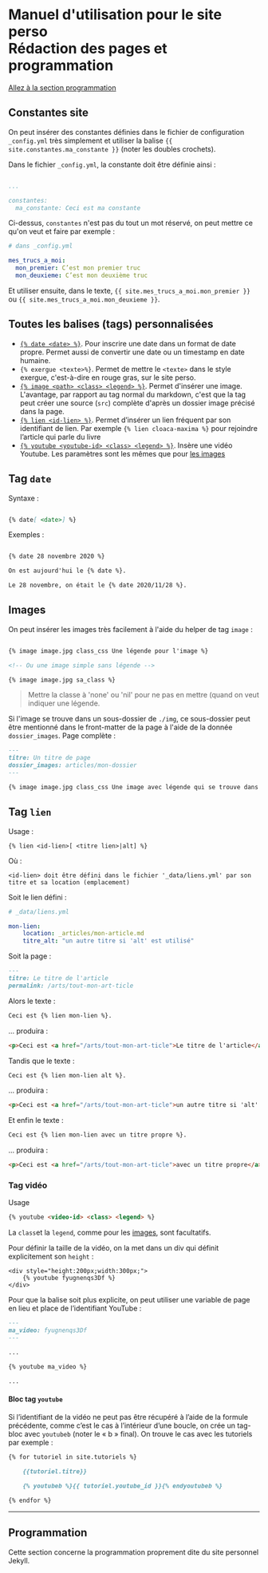 # Manuel d'utilisation pour le site perso<br>Rédaction des pages et programmation



[Allez à la section programmation](#programmation)



## Constantes site

On peut insérer des constantes définies dans le fichier de configuration `_config.yml` très simplement et utiliser la balise `{{ site.constantes.ma_constante }}` (noter les doubles crochets).

Dans le fichier `_config.yml`, la constante doit être définie ainsi :

~~~yaml

...

constantes:
  ma_constante: Ceci est ma constante

~~~

Ci-dessus, `constantes` n'est pas du tout un mot réservé, on peut mettre ce qu'on veut et faire par exemple :

~~~yaml
# dans _config.yml

mes_trucs_a_moi:
  mon_premier: C’est mon premier truc
  mon_deuxieme: C’est mon deuxième truc

~~~

Et utiliser ensuite, dans le texte, `{{ site.mes_trucs_a_moi.mon_premier }}` ou  `{{ site.mes_trucs_a_moi.mon_deuxieme }}`.

## Toutes les balises (tags) personnalisées

* [`{% date <date> %}`](#tag_date). Pour inscrire une date dans un format de date propre. Permet aussi de convertir une date ou un timestamp en date humaine.
* `{% exergue <texte>%}`. Permet de mettre le `<texte>` dans le style exergue, c'est-à-dire en rouge gras, sur le site perso.
* [`{% image <path> <class> <legend> %}`](#tag_image). Permet d'insérer une image. L'avantage, par rapport au tag normal du markdown, c'est que la tag peut créer une source (`src`) complète d'après un dossier image précisé dans la page.
* [`{% lien <id-lien> %}`](#lien_tag). Permet d’insérer un lien fréquent par son identifiant de lien. Par exemple `{% lien cloaca-maxima %}` pour rejoindre l’article qui parle du livre
* [`{% youtube <youtube-id> <class> <legend> %}`](#video_tag). Insère une vidéo Youtube. Les paramètres sont les mêmes que pour [les images](#tag_image)

<a id="tag_date"></a>

## Tag `date`

Syntaxe :

~~~markdown

{% date[ <date>] %}

~~~

Exemples :

~~~markdown

{% date 28 novembre 2020 %}

On est aujourd'hui le {% date %}.

Le 28 novembre, on était le {% date 2020/11/28 %}.
~~~

<a id="tag_image"></a>

## Images

On peut insérer les images très facilement à l'aide du helper de tag `image` :

~~~markdown

{% image image.jpg class_css Une légende pour l'image %}

<!-- Ou une image simple sans légende -->

{% image image.jpg sa_class %}

~~~

> Mettre la classe à 'none' ou 'nil' pour ne pas en mettre (quand on veut indiquer une légende.

Si l'image se trouve dans un sous-dossier de `./img`, ce sous-dossier peut être mentionné dans le front-matter de la page à l'aide de la donnée `dossier_images`. Page complète :

~~~markdown
---
titre: Un titre de page
dossier_images: articles/mon-dossier
---

{% image image.jpg class_css Une image avec légende qui se trouve dans le dossier ./img/articles/mon-dossier/ %}

~~~



<a id="lien_tag"></a>

## Tag `lien`

Usage :

~~~
{% lien <id-lien>[ <titre lien>|alt] %}
~~~

Où :

~~~
<id-lien> doit être défini dans le fichier '_data/liens.yml' par son titre et sa location (emplacement)
~~~

Soit le lien défini :

~~~YAML
# _data/liens.yml

mon-lien:
	location: _articles/mon-article.md
	titre_alt: "un autre titre si 'alt' est utilisé"
~~~

Soit la page :

~~~markdown
---
titre: Le titre de l'article
permalink: /arts/tout-mon-art-ticle
~~~

Alors le texte :

~~~markdown
Ceci est {% lien mon-lien %}.
~~~

… produira :

~~~html
<p>Ceci est <a href="/arts/tout-mon-art-ticle">Le titre de l'article</a>.</p>
~~~

Tandis que le texte :

~~~markdown
Ceci est {% lien mon-lien alt %}.
~~~

… produira :

~~~html
<p>Ceci est <a href="/arts/tout-mon-art-ticle">un autre titre si 'alt' est utilisé</a>.</p>
~~~

Et enfin le texte :

~~~markdown
Ceci est {% lien mon-lien avec un titre propre %}.
~~~

… produira :

~~~html
<p>Ceci est <a href="/arts/tout-mon-art-ticle">avec un titre propre</a>.</p>
~~~



<a id="video_tag"></a>

### Tag vidéo

Usage

~~~markdown
{% youtube <video-id> <class> <legend> %}
~~~

La `class`et la `legend`, comme pour les [images](#tag_image), sont facultatifs.

Pour définir la taille de la vidéo, on la met dans un div qui définit explicitement son `height` :

~~~markdow
<div style="height:200px;width:300px;">
	{% youtube fyugnenqs3Df %}
</div>
~~~

Pour que la balise soit plus explicite, on peut utiliser une variable de page en lieu et place de l’identifiant YouTube :

~~~markdown
---
ma_video: fyugnenqs3Df
---

...

{% youtube ma_video %}

...
~~~

#### Bloc tag `youtube`

Si l’identifiant de la vidéo ne peut pas être récupéré à l’aide de la formule précédente, comme c’est le cas à l’intérieur d’une boucle, on crée un tag-bloc avec `youtubeb` (noter le « b » final). On trouve le cas avec les tutoriels par exemple :

~~~markdown
{% for tutoriel in site.tutoriels %}

	{{tutoriel.titre}}
	
	{% youtubeb %}{{ tutoriel.youtube_id }}{% endyoutubeb %}

{% endfor %}
~~~









---



<a id="programmation"></a>

## Programmation

Cette section concerne la programmation proprement dite du site personnel Jekyll.
